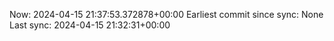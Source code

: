 Now: 2024-04-15 21:37:53.372878+00:00 Earliest commit since sync: None Last sync: 2024-04-15 21:32:31+00:00

